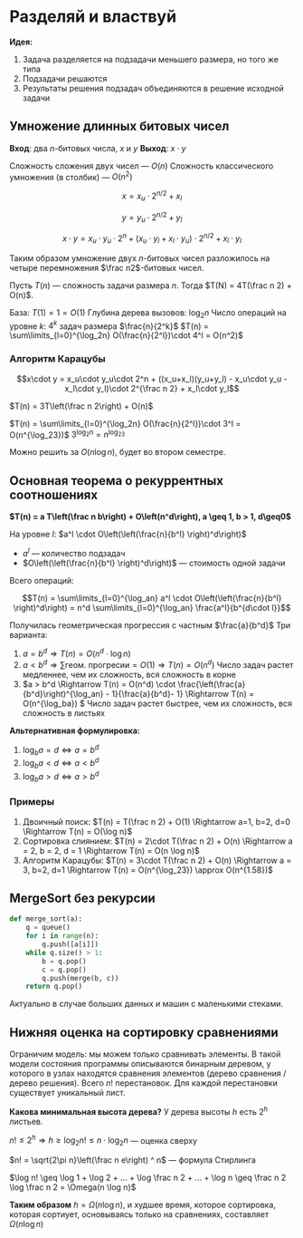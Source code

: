 # Разделяй и властвуй

**Идея:**
1. Задача разделяется на подзадачи меньшего размера, но того же типа
2. Подзадачи решаются
3. Результаты решения подзадач объединяются в решение исходной задачи

## Умножение длинных битовых чисел

**Вход**: два $n$-битовых числа, $x$ и $y$
**Выход**: $x \cdot y$

Сложность сложения двух чисел — $O(n)$
Сложность классического умножения (в столбик) — $O(n^2)$

$$x = x_u \cdot 2^{n/2} + x_l$$

$$y = y_u \cdot 2^{n/2} + y_l$$

$$x\cdot y = x_u\cdot y_u\cdot 2^n + (x_u\cdot y_l + x_l\cdot y_u)\cdot 2^{n/2} + x_l\cdot y_l$$

Таким образом умножение двух $n$-битовых чисел разложилось на четыре перемножения $\frac n2$-битовых чисел.

Пусть $T(n)$ — сложность задачи размера $n$. Тогда $T(N) = 4T(\frac n 2) + O(n)$.

База: $T(1) = 1 = O(1)$
Глубина дерева вызовов: $\log_2 n$
Число операций на уровне $k$: $4^k$ задач размера $\frac{n}{2^k}$
$T(n) = \sum\limits_{l=0}^{\log_2n} O(\frac{n}{2^l})\cdot 4^l = O(n^2)$

### Алгоритм Карацубы

$$x\cdot y = x_u\cdot y_u\cdot 2^n + ((x_u+x_l)(y_u+y_l) - x_u\cdot y_u - x_l\cdot y_l)\cdot 2^{\frac n 2} + x_l\cdot y_l$$

$T(n) = 3T\left(\frac n 2\right) + O(n)$

$T(n) = \sum\limits_{l=0}^{\log_2n} O(\frac{n}{2^l})\cdot 3^l = O(n^{\log_23})$
$3^{\log_2n}=n^{\log_23}$

Можно решить за $O(n\log n)$, будет во втором семестре.

## Основная теорема о рекуррентных соотношениях

**$T(n) = a T\left(\frac n b\right) + O\left(n^d\right), a \geq 1, b > 1, d\geq0$**

На уровне $l$: $a^l \cdot O\left(\left(\frac{n}{b^l} \right)^d\right)$
* $a^l$ — количество подзадач
* $O\left(\left(\frac{n}{b^l} \right)^d\right)$ — стоимость одной задачи

Всего операций:

$$T(n) = \sum\limits_{l=0}^{\log_an} a^l \cdot O\left(\left(\frac{n}{b^l} \right)^d\right) = n^d \sum\limits_{l=0}^{\log_an} \frac{a^l}{b^{d\cdot l}}$$

Получилась геометрическая прогрессия с частным $\frac{a}{b^d}$
Три варианта:
1. $a = b^d \Rightarrow T(n) = O(n^d\cdot\log n)$
2. $a < b^d \Rightarrow \sum \text{геом. прогресии} = O(1) \Rightarrow T(n) = O(n^d)$
    Число задач растет медленнее, чем их сложность, вся сложность в корне
3. $a > b^d \Rightarrow T(n) = O(n^d) \cdot \frac{\left(\frac{a}{b^d}\right)^{\log_an} - 1}{\frac{a}{b^d}- 1} \Rightarrow T(n) = O(n^{\log_ba}) $
    Число задач растет быстрее, чем их сложность, вся сложность в листьях

**Альтернативная формулировка:**
1. $\log_b a = d \Leftrightarrow a = b^d$
2. $\log_b a < d \Leftrightarrow a < b^d$
3. $\log_b a > d \Leftrightarrow a > b^d$

### Примеры

1. Двоичный поиск: $T(n) = T(\frac n 2) + O(1) \Rightarrow a=1, b=2, d=0 \Rightarrow T(n) = O(\log n)$
2. Сортировка слиянием: $T(n) = 2\cdot T(\frac n 2) + O(n) \Rightarrow a = 2, b = 2, d = 1 \Rightarrow T(n) = O(n \log n)$
3. Алгоритм Карацубы: $T(n) = 3\cdot T(\frac n 2) + O(n) \Rightarrow a = 3, b=2, d=1 \Rightarrow T(n) = O(n^{\log_23}) \approx O(n^{1.58})$


## MergeSort без рекурсии

```python
def merge_sort(a):
    q = queue()
    for i in range(n):
        q.push([a[i]])
    while q.size() > 1:
        b = q.pop()
        c = q.pop()
        q.push(merge(b, c))
    return q.pop()
```
Актуально в случае больших данных и машин с маленькими стеками.

## Нижняя оценка на сортировку сравнениями

Ограничим модель: мы можем только сравнивать элементы. В такой модели состояния программы описываются бинарным деревом, у которого в узлах находятся сравнения элементов (дерево сравнения / дерево решения).
Всего $n!$ перестановок. Для каждой перестановки существует уникальный лист.

**Какова минимальная высота дерева?**
У дерева высоты $h$ есть $2^h$ листьев.

$n!\leq 2^h \Rightarrow h \geqslant \log_2 n! \leq n \cdot \log_2 n$ — оценка сверху

$n! = \sqrt{2\pi n}\left(\frac n e\right) ^ n$ — формула Стирлинга

$\log n! \geq \log 1 + \log 2 + ... + \log \frac n 2 + ... + \log n \geq \frac n 2 \log \frac n 2 = \Omega(n \log n)$

**Таким образом** $h = \Omega(n \log n)$, и худшее время, которое сортировка, которая сортиует, основываясь только на сравнениях, составляет $\Omega(n \log n)$
